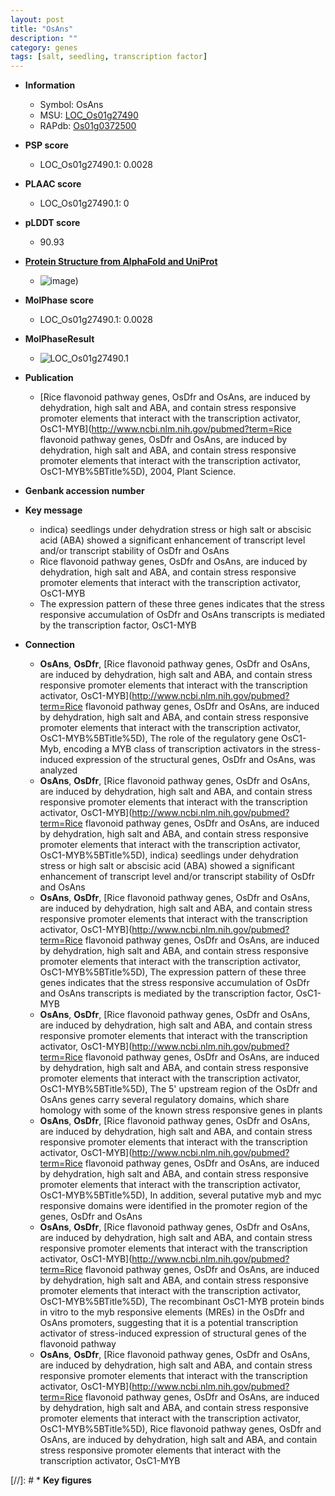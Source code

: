 ```yaml
---
layout: post
title: "OsAns"
description: ""
category: genes
tags: [salt, seedling, transcription factor]
---
```


* **Information**  
    + Symbol: OsAns  
    + MSU: [LOC_Os01g27490](http://rice.plantbiology.msu.edu/cgi-bin/ORF_infopage.cgi?orf=LOC_Os01g27490)  
    + RAPdb: [Os01g0372500](http://rapdb.dna.affrc.go.jp/viewer/gbrowse_details/irgsp1?name=Os01g0372500)  

* **PSP score**  
    + LOC_Os01g27490.1: 0.0028 

* **PLAAC score**  
    + LOC_Os01g27490.1: 0 

* **pLDDT score**
    + 90.93

* **[Protein Structure from AlphaFold and UniProt](https://www.uniprot.org/uniprotkb/Q93VC3/entry#structure)**
    + ![image](https://ricepsp.github.io/images/Q9/AF-Q93VC3-F1.png))

* **MolPhase score**
    + LOC_Os01g27490.1: 0.0028

* **MolPhaseResult**
    + ![LOC_Os01g27490.1](https://ricepsp.github.io/pictures/LOC_Os01g/LOC_Os01g27490.1.png)

* **Publication**  
    + [Rice flavonoid pathway genes, OsDfr and OsAns, are induced by dehydration, high salt and ABA, and contain stress responsive promoter elements that interact with the transcription activator, OsC1-MYB](http://www.ncbi.nlm.nih.gov/pubmed?term=Rice flavonoid pathway genes, OsDfr and OsAns, are induced by dehydration, high salt and ABA, and contain stress responsive promoter elements that interact with the transcription activator, OsC1-MYB%5BTitle%5D), 2004, Plant Science.

* **Genbank accession number**  

* **Key message**  
    + indica) seedlings under dehydration stress or high salt or abscisic acid (ABA) showed a significant enhancement of transcript level and/or transcript stability of OsDfr and OsAns
    + Rice flavonoid pathway genes, OsDfr and OsAns, are induced by dehydration, high salt and ABA, and contain stress responsive promoter elements that interact with the transcription activator, OsC1-MYB
    + The expression pattern of these three genes indicates that the stress responsive accumulation of OsDfr and OsAns transcripts is mediated by the transcription factor, OsC1-MYB

* **Connection**  
    + __OsAns__, __OsDfr__, [Rice flavonoid pathway genes, OsDfr and OsAns, are induced by dehydration, high salt and ABA, and contain stress responsive promoter elements that interact with the transcription activator, OsC1-MYB](http://www.ncbi.nlm.nih.gov/pubmed?term=Rice flavonoid pathway genes, OsDfr and OsAns, are induced by dehydration, high salt and ABA, and contain stress responsive promoter elements that interact with the transcription activator, OsC1-MYB%5BTitle%5D), The role of the regulatory gene OsC1-Myb, encoding a MYB class of transcription activators in the stress-induced expression of the structural genes, OsDfr and OsAns, was analyzed
    + __OsAns__, __OsDfr__, [Rice flavonoid pathway genes, OsDfr and OsAns, are induced by dehydration, high salt and ABA, and contain stress responsive promoter elements that interact with the transcription activator, OsC1-MYB](http://www.ncbi.nlm.nih.gov/pubmed?term=Rice flavonoid pathway genes, OsDfr and OsAns, are induced by dehydration, high salt and ABA, and contain stress responsive promoter elements that interact with the transcription activator, OsC1-MYB%5BTitle%5D), indica) seedlings under dehydration stress or high salt or abscisic acid (ABA) showed a significant enhancement of transcript level and/or transcript stability of OsDfr and OsAns
    + __OsAns__, __OsDfr__, [Rice flavonoid pathway genes, OsDfr and OsAns, are induced by dehydration, high salt and ABA, and contain stress responsive promoter elements that interact with the transcription activator, OsC1-MYB](http://www.ncbi.nlm.nih.gov/pubmed?term=Rice flavonoid pathway genes, OsDfr and OsAns, are induced by dehydration, high salt and ABA, and contain stress responsive promoter elements that interact with the transcription activator, OsC1-MYB%5BTitle%5D), The expression pattern of these three genes indicates that the stress responsive accumulation of OsDfr and OsAns transcripts is mediated by the transcription factor, OsC1-MYB
    + __OsAns__, __OsDfr__, [Rice flavonoid pathway genes, OsDfr and OsAns, are induced by dehydration, high salt and ABA, and contain stress responsive promoter elements that interact with the transcription activator, OsC1-MYB](http://www.ncbi.nlm.nih.gov/pubmed?term=Rice flavonoid pathway genes, OsDfr and OsAns, are induced by dehydration, high salt and ABA, and contain stress responsive promoter elements that interact with the transcription activator, OsC1-MYB%5BTitle%5D), The 5' upstream region of the OsDfr and OsAns genes carry several regulatory domains, which share homology with some of the known stress responsive genes in plants
    + __OsAns__, __OsDfr__, [Rice flavonoid pathway genes, OsDfr and OsAns, are induced by dehydration, high salt and ABA, and contain stress responsive promoter elements that interact with the transcription activator, OsC1-MYB](http://www.ncbi.nlm.nih.gov/pubmed?term=Rice flavonoid pathway genes, OsDfr and OsAns, are induced by dehydration, high salt and ABA, and contain stress responsive promoter elements that interact with the transcription activator, OsC1-MYB%5BTitle%5D), In addition, several putative myb and myc responsive domains were identified in the promoter region of the genes, OsDfr and OsAns
    + __OsAns__, __OsDfr__, [Rice flavonoid pathway genes, OsDfr and OsAns, are induced by dehydration, high salt and ABA, and contain stress responsive promoter elements that interact with the transcription activator, OsC1-MYB](http://www.ncbi.nlm.nih.gov/pubmed?term=Rice flavonoid pathway genes, OsDfr and OsAns, are induced by dehydration, high salt and ABA, and contain stress responsive promoter elements that interact with the transcription activator, OsC1-MYB%5BTitle%5D), The recombinant OsC1-MYB protein binds in vitro to the myb responsive elements (MREs) in the OsDfr and OsAns promoters, suggesting that it is a potential transcription activator of stress-induced expression of structural genes of the flavonoid pathway
    + __OsAns__, __OsDfr__, [Rice flavonoid pathway genes, OsDfr and OsAns, are induced by dehydration, high salt and ABA, and contain stress responsive promoter elements that interact with the transcription activator, OsC1-MYB](http://www.ncbi.nlm.nih.gov/pubmed?term=Rice flavonoid pathway genes, OsDfr and OsAns, are induced by dehydration, high salt and ABA, and contain stress responsive promoter elements that interact with the transcription activator, OsC1-MYB%5BTitle%5D), Rice flavonoid pathway genes, OsDfr and OsAns, are induced by dehydration, high salt and ABA, and contain stress responsive promoter elements that interact with the transcription activator, OsC1-MYB

[//]: # * **Key figures**  


